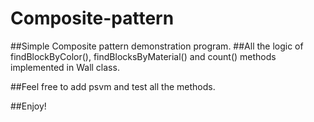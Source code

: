 # Composite-pattern

##Simple Composite pattern demonstration program. 
##All the logic of findBlockByColor(), findBlocksByMaterial() and count() methods implemented in Wall class.

##Feel free to add psvm and test all the methods.

##Enjoy!
